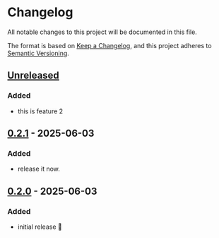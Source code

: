 # Changelog

All notable changes to this project will be documented in this file.

The format is based on [Keep a Changelog](https://keepachangelog.com/en/1.0.0/),
and this project adheres to [Semantic Versioning](https://semver.org/spec/v2.0.0.html).

## [Unreleased]

### Added

- this is feature 2

## [0.2.1] - 2025-06-03

### Added

- release it now.

## [0.2.0] - 2025-06-03

### Added

- initial release :tada:

[unreleased]: https://github.com/neolution-ch/release-process-test/compare/0.2.1...HEAD
[0.2.1]: https://github.com/neolution-ch/release-process-test/compare/0.2.0...0.2.1
[0.2.0]: https://github.com/neolution-ch/release-process-test/releases/tag/0.2.0

